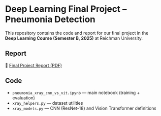 # Deep Learning Final Project – Pneumonia Detection

This repository contains the code and report for our final project in the **Deep Learning Course (Semester B, 2025)** at Reichman University.

## Report
📄 [Final Project Report (PDF)](./DL_Final_Project_Report.pdf)

## Code
- `pneumonia_xray_cnn_vs_vit.ipynb` — main notebook (training + evaluation)
- `xray_helpers.py` — dataset utilities
- `xray_models.py` — CNN (ResNet-18) and Vision Transformer definitions
